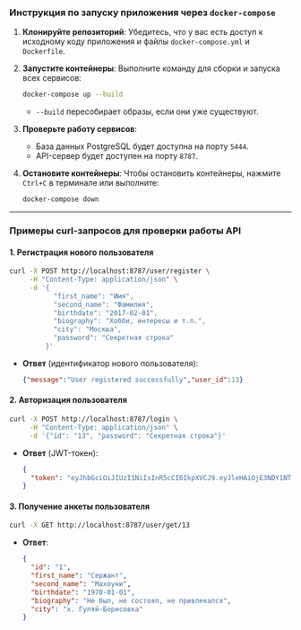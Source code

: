 ### Инструкция по запуску приложения через `docker-compose`

1. **Клонируйте репозиторий**:
   Убедитесь, что у вас есть доступ к исходному коду приложения и файлы `docker-compose.yml` и `Dockerfile`.

1. **Запустите контейнеры**:
   Выполните команду для сборки и запуска всех сервисов:
   ```bash
   docker-compose up --build
   ```
    - `--build` пересобирает образы, если они уже существуют.

1. **Проверьте работу сервисов**:
    - База данных PostgreSQL будет доступна на порту `5444`.
    - API-сервер будет доступен на порту `8787`.

1. **Остановите контейнеры**:
   Чтобы остановить контейнеры, нажмите `Ctrl+C` в терминале или выполните:
   ```bash
   docker-compose down
   ```

---

### Примеры curl-запросов для проверки работы API

#### 1. **Регистрация нового пользователя**
```bash
curl -X POST http://localhost:8787/user/register \
     -H "Content-Type: application/json" \
     -d '{
           "first_name": "Имя",
           "second_name": "Фамилия",
           "birthdate": "2017-02-01",
           "biography": "Хобби, интересы и т.п.",
           "city": "Москва",
           "password": "Секретная строка"
         }'
```
- **Ответ** (идентификатор нового пользователя):
  ```json
  {"message":"User registered successfully","user_id":13}
  ```

#### 2. **Авторизация пользователя**
```bash
curl -X POST http://localhost:8787/login \
     -H "Content-Type: application/json" \
     -d '{"id": "13", "password": "Секретная строка"}'
```
- **Ответ** (JWT-токен):
  ```json
  {
    "token": "eyJhbGciOiJIUzI1NiIsInR5cCI6IkpXVCJ9.eyJleHAiOjE3NDY1NTk1MzAsInN1YiI6IjEzIn0.2rOzh0CmcE7vgWY_maS7mTojwFgZeh8HldTm9M66uzo"
  }
  ```

#### 3. **Получение анкеты пользователя**
```bash
curl -X GET http://localhost:8787/user/get/13
```
- **Ответ**:
  ```json
  {
    "id": "1",
    "first_name": "Сержант",
    "second_name": "Махоуни",
    "birthdate": "1970-01-01",
    "biography": "Не был, не состоял, не привлекался",
    "city": "х. Гуляй-Борисовка"
  }
  ```
